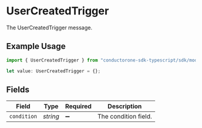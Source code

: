 # UserCreatedTrigger

The UserCreatedTrigger message.

## Example Usage

```typescript
import { UserCreatedTrigger } from "conductorone-sdk-typescript/sdk/models/shared";

let value: UserCreatedTrigger = {};
```

## Fields

| Field                | Type                 | Required             | Description          |
| -------------------- | -------------------- | -------------------- | -------------------- |
| `condition`          | *string*             | :heavy_minus_sign:   | The condition field. |
